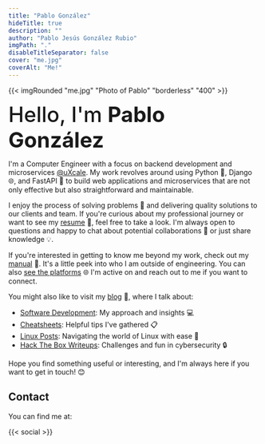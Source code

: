 ```yaml
---
title: "Pablo González"
hideTitle: true
description: ""
author: "Pablo Jesús González Rubio"
imgPath: "."
disableTitleSeparator: false
cover: "me.jpg"
coverAlt: "Me!"
---
```


{{< imgRounded "me.jpg" "Photo of Pablo" "borderless" "400" >}}

<span style="font-size:3em; font-weight:500">Hello, I'm **Pablo González**</span>

I'm a Computer Engineer with a focus on backend development and microservices [@uXcale](https://www.uxcale.com/). My work revolves around using Python 🐍, Django 🌐, and FastAPI 🚀 to build web applications and microservices that are not only effective but also straightforward and maintainable.

I enjoy the process of solving problems 🧩 and delivering quality solutions to our clients and team. If you're curious about my professional journey or want to see my [resume](/resume.pdf) 📄, feel free to take a look. I'm always open to questions and happy to chat about potential collaborations 🤝 or just share knowledge 💡.

If you're interested in getting to know me beyond my work, check out my [manual](https://manual.pablogonzalez.me) 📘. It's a little peek into who I am outside of engineering. You can also [see the platforms](#contact) 🌐 I'm active on and reach out to me if you want to connect.

You might also like to visit my [blog](/posts) 📝, where I talk about:

* [Software Development](tags/software-development/): My approach and insights 💻
* [Cheatsheets](tags/cheatsheet/): Helpful tips I've gathered 📋
* [Linux Posts](tags/linux/): Navigating the world of Linux with ease 🐧
* [Hack The Box Writeups](writeups/htb/): Challenges and fun in cybersecurity 🔒

Hope you find something useful or interesting, and I'm always here if you want to get in touch! 😊

## Contact

You can find me at:

{{< social >}}
